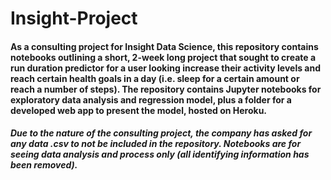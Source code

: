 # Insight-Project

#### As a consulting project for Insight Data Science, this repository contains notebooks outlining a short, 2-week long project that sought to create a run duration predictor for a user looking increase their activity levels and reach certain health goals in a day (i.e. sleep for a certain amount or reach a number of steps). The repository contains Jupyter notebooks for exploratory data analysis and regression model, plus a folder for a developed web app to present the model, hosted on Heroku.

##### Due to the nature of the consulting project, the company has asked for any data .csv to not be included in the repository. Notebooks are for seeing data analysis and process only (all identifying information has been removed).
